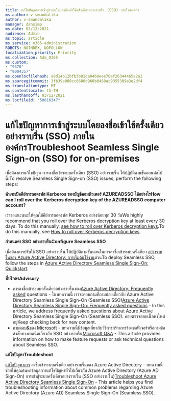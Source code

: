 ```yaml
---
title: แก้ไขปัญหาการเข้าสู่ระบบโดยลงชื่อเข้าใช้ครั้งเดียวอย่างราบรื่น (SSO) ภายในองค์กร
ms.author: v-smandalika
author: v-smandalika
manager: dansimp
ms.date: 03/12/2021
audience: Admin
ms.topic: article
ms.service: o365-administration
ROBOTS: NOINDEX, NOFOLLOW
localization_priority: Priority
ms.collection: Adm_O365
ms.custom:
- "9370"
- "9004357"
ms.openlocfilehash: a8d14b12bfb3b02da0468eee70af26344465a2a2
ms.sourcegitcommit: 3fb39a080cc8680d960b8468ac9355389a3e2df4
ms.translationtype: MT
ms.contentlocale: th-TH
ms.lasthandoff: 03/12/2021
ms.locfileid: "50816347"
---
```

# <a name="troubleshoot-seamless-single-sign-on-sso-for-on-premises"></a><span data-ttu-id="caf4a-102">แก้ไขปัญหาการเข้าสู่ระบบโดยลงชื่อเข้าใช้ครั้งเดียวอย่างราบรื่น (SSO) ภายในองค์กร</span><span class="sxs-lookup"><span data-stu-id="caf4a-102">Troubleshoot Seamless Single Sign-on (SSO) for on-premises</span></span>

<span data-ttu-id="caf4a-103">เมื่อต้องการแก้ไขปัญหาการลงชื่อเข้าระบบครั้งเดียว (SSO) อย่างราบรื่น ให้ปฏิบัติตามขั้นตอนต่อไปนี้:</span><span class="sxs-lookup"><span data-stu-id="caf4a-103">To resolve Seamless Single Sign-on (SSO) issues, perform the following steps:</span></span>

<span data-ttu-id="caf4a-104">**ฉันจะเปิดคีย์การถอดรหัส Kerberos ของบัญชีคอมพิวเตอร์ AZUREADSSO ได้อย่างไร**</span><span class="sxs-lookup"><span data-stu-id="caf4a-104">**How can I roll over the Kerberos decryption key of the AZUREADSSO computer account?**</span></span>

<span data-ttu-id="caf4a-105">เราขอแนะนนะให้คุณใช้คีย์การถอดรหัส Kerberos อย่างน้อยทุก 30 วัน</span><span class="sxs-lookup"><span data-stu-id="caf4a-105">We highly recommend that you roll over the Kerberos decryption key at least every 30 days.</span></span> <span data-ttu-id="caf4a-106">To do this manually, [see how to roll over Kerberos decryption keys](https://docs.microsoft.com/azure/active-directory/hybrid/how-to-connect-sso-faq#).</span><span class="sxs-lookup"><span data-stu-id="caf4a-106">To do this manually, see [How to roll over Kerberos decryption keys](https://docs.microsoft.com/azure/active-directory/hybrid/how-to-connect-sso-faq#).</span></span>

<span data-ttu-id="caf4a-107">**กําหนดค่า SSO อย่างราบรื่น**</span><span class="sxs-lookup"><span data-stu-id="caf4a-107">**Configure Seamless SSO**</span></span>

<span data-ttu-id="caf4a-108">เมื่อต้องการปรับใช้ SSO อย่างราบรื่น ให้ปฏิบัติตามขั้นตอนในการลงชื่อเข้าระบบครั้งเดียว [อย่างราบรื่นของ Azure Active Directory: การเริ่มต้นใช้งาน](https://docs.microsoft.com/azure/active-directory/hybrid/how-to-connect-sso-quick-start#step-5-roll-over-keys)ด่วน</span><span class="sxs-lookup"><span data-stu-id="caf4a-108">To deploy Seamless SSO, follow the steps in [Azure Active Directory Seamless Single Sign-On: Quickstart](https://docs.microsoft.com/azure/active-directory/hybrid/how-to-connect-sso-quick-start#step-5-roll-over-keys).</span></span>

<span data-ttu-id="caf4a-109">**ที่ปรึกษา**</span><span class="sxs-lookup"><span data-stu-id="caf4a-109">**Advisory**</span></span>

- <span data-ttu-id="caf4a-110">การลงชื่อเข้าระบบครั้งเดียวอย่างราบรื่นของ[Azure Active Directory: Frequently asked](https://docs.microsoft.com/azure/active-directory/hybrid/how-to-connect-sso-faq) questions - ในบทความนี้ เราจะตอบถามที่ถามบ่อยเกี่ยวกับ Azure Active Directory Seamless Single Sign-On (Seamless SSO)</span><span class="sxs-lookup"><span data-stu-id="caf4a-110">[Azure Active Directory Seamless Single Sign-On: Frequently asked questions](https://docs.microsoft.com/azure/active-directory/hybrid/how-to-connect-sso-faq) - In this article, we address frequently asked questions about Azure Active Directory Seamless Single Sign-On (Seamless SSO).</span></span> <span data-ttu-id="caf4a-111">คอยตรวจสอบเนื้อหาใหม่อยู่</span><span class="sxs-lookup"><span data-stu-id="caf4a-111">Keep checking back for new content.</span></span>
- <span data-ttu-id="caf4a-112">[ถามตอบ&ของ Microsoft](https://docs.microsoft.com/answers/topics/azure-ad-single-sign-on.html) - บทความนี้มีข้อมูลเกี่ยวกับวิธีการสร้างการร้องขอฟีเจอร์หรือถามข้อสงสัยทางเทคนิคเกี่ยวกับ SSO อย่างราบรื่น</span><span class="sxs-lookup"><span data-stu-id="caf4a-112">[Microsoft Q&A](https://docs.microsoft.com/answers/topics/azure-ad-single-sign-on.html) - This article provides information on how to make feature requests or ask technical questions about Seamless SSO.</span></span>

<span data-ttu-id="caf4a-113">**แก้ไขปัญหา**</span><span class="sxs-lookup"><span data-stu-id="caf4a-113">**Troubleshoot**</span></span>

<span data-ttu-id="caf4a-114">[แก้ไขปัญหาการ](https://docs.microsoft.com/azure/active-directory/hybrid/tshoot-connect-sso) ลงชื่อเข้าระบบครั้งเดียวอย่างราบรื่นของ Azure Active Directory - บทความนี้ช่วยให้คุณค้นหาข้อมูลการแก้ไขปัญหาทั่วไปเกี่ยวกับ Azure Active Directory (Azure AD Sign-On) การเข้าสู่ระบบครั้งเดียวอย่างราบรื่น (SSO อย่างราบรื่น)</span><span class="sxs-lookup"><span data-stu-id="caf4a-114">[Troubleshoot Azure Active Directory Seamless Single Sign-On](https://docs.microsoft.com/azure/active-directory/hybrid/tshoot-connect-sso) - This article helps you find troubleshooting information about common problems regarding Azure Active Directory (Azure AD) Seamless Single Sign-On (Seamless SSO).</span></span>







